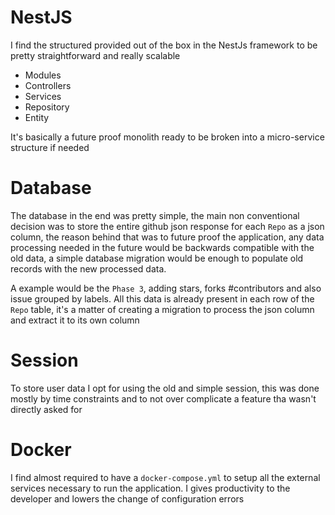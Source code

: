 # NestJS

 I find the structured provided out of the box in the NestJs framework to be pretty straightforward and really scalable

 - Modules
 - Controllers
 - Services
 - Repository
 - Entity

It's basically a future proof monolith ready to be broken into a micro-service structure if needed

# Database

The database in the end was pretty simple, the main non conventional decision was to store the entire github json response for each `Repo` as a json column, the reason behind that was to future proof the application, any data processing needed in the future would be backwards compatible with the old data, a simple database migration would be enough to populate old records with the new processed data.

A example would be the `Phase 3`, adding stars, forks #contributors and also issue grouped by labels. All this data is already present in each row of the `Repo` table, it's a matter of creating a migration to process the json column and extract it to its own column

# Session

To store user data I opt for using the old and simple session, this was done mostly by time constraints and to not over complicate a feature tha wasn't directly asked for

# Docker

I find almost required to have a `docker-compose.yml` to setup all the external services necessary to run the application. I gives productivity to the developer and lowers the change of configuration errors
